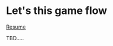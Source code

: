 # Let's this game flow

[Resume](https://raw.githubusercontent.com/Neuw84/neuw84.github.io/master/resume.md)

TBD.....
